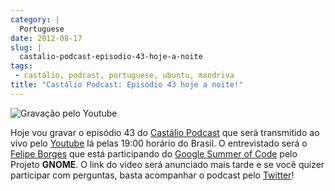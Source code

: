 ```yaml
---
category: |
  Portuguese
date: 2012-08-17
slug: |
  castalio-podcast-episodio-43-hoje-a-noite
tags:
 - castálio, podcast, portuguese, ubuntu, mandriva
title: "Castálio Podcast: Episódio 43 hoje a noite!"
---
```


![Gravação pelo
Youtube](https://dl.dropbox.com/u/102224/Epis%C3%B3sdio%2042%20-%20YouTube.png)

Hoje vou gravar o episódio 43 do [Castálio
Podcast](http://www.castalio.info/) que será transmitido ao vivo pelo
[Youtube](https://www.youtube.com/user/castaliopodcast) lá pelas 19:00
horário do Brasil. O entrevistado será o [Felipe
Borges](http://felipeborges.net/) que está participando do [Google
Summer of Code](https://code.google.com/soc/) pelo Projeto **GNOME**. O
link do vídeo será anunciado mais tarde e se você quizer participar com
perguntas, basta acompanhar o podcast pelo
[Twitter](https://twitter.com/castaliopod)!
